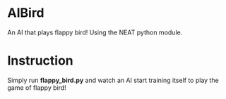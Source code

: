 # AIBird
An AI that plays flappy bird! Using the NEAT python module.

# Instruction
Simply run **flappy_bird.py** and watch an AI start training itself to play the game of flappy bird!
